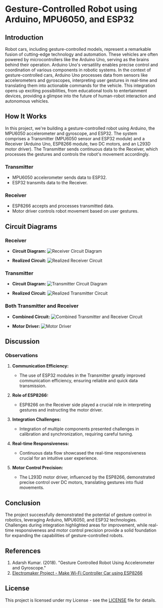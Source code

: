 ﻿# Gesture-Controlled Robot using Arduino, MPU6050, and ESP32

## Introduction

Robot cars, including gesture-controlled models, represent a remarkable fusion of cutting-edge technology and automation. These vehicles are often powered by microcontrollers like the Arduino Uno, serving as the brains behind their operation. Arduino Uno's versatility enables precise control and coordination of various components in robotic systems. In the context of gesture-controlled cars, Arduino Uno processes data from sensors like accelerometers and gyroscopes, interpreting user gestures in real-time and translating them into actionable commands for the vehicle. This integration opens up exciting possibilities, from educational tools to entertainment devices, providing a glimpse into the future of human-robot interaction and autonomous vehicles.

## How It Works

In this project, we're building a gesture-controlled robot using Arduino, the MPU6050 accelerometer and gyroscope, and ESP32. The system comprises a Transmitter (MPU6050 sensor and ESP32 module) and a Receiver (Arduino Uno, ESP8266 module, two DC motors, and an L293D motor driver). The Transmitter sends continuous data to the Receiver, which processes the gestures and controls the robot's movement accordingly.

### Transmitter

- MPU6050 accelerometer sends data to ESP32.
- ESP32 transmits data to the Receiver.

### Receiver

- ESP8266 accepts and processes transmitted data.
- Motor driver controls robot movement based on user gestures.

## Circuit Diagrams

### Receiver

- **Circuit Diagram:**
  ![Receiver Circuit Diagram](images/receiver_circuit_diagram.png)

- **Realized Circuit:**
  ![Realized Receiver Circuit](images/realized_receiver_circuit.png)

### Transmitter

- **Circuit Diagram:**
  ![Transmitter Circuit Diagram](images/transmitter_circuit_diagram.png)

- **Realized Circuit:**
  ![Realized Transmitter Circuit](images/realized_transmitter_circuit.png)

### Both Transmitter and Receiver

- **Combined Circuit:**
  ![Combined Transmitter and Receiver Circuit](images/combined_circuit.png)

- **Motor Driver:**
  ![Motor Driver](images/motor_driver.png)

## Discussion

### Observations

1. **Communication Efficiency:**
    - The use of ESP32 modules in the Transmitter greatly improved communication efficiency, ensuring reliable and quick data transmission.

2. **Role of ESP8266:**
    - ESP8266 on the Receiver side played a crucial role in interpreting gestures and instructing the motor driver.

3. **Integration Challenges:**
    - Integration of multiple components presented challenges in calibration and synchronization, requiring careful tuning.

4. **Real-time Responsiveness:**
    - Continuous data flow showcased the real-time responsiveness crucial for an intuitive user experience.

5. **Motor Control Precision:**
    - The L293D motor driver, influenced by the ESP8266, demonstrated precise control over DC motors, translating gestures into fluid movements.

## Conclusion

The project successfully demonstrated the potential of gesture control in robotics, leveraging Arduino, MPU6050, and ESP32 technologies. Challenges during integration highlighted areas for improvement, while real-time responsiveness and motor control precision provide a solid foundation for expanding the capabilities of gesture-controlled robots.

## References

1. Adarsh Kumar. (2018). "Gesture Controlled Robot Using Accelerometer and Gyroscope."
2. [Electromaker Project - Make Wi-Fi Controller Car using ESP8266](https://www.electromaker.io/project/view/make-wi-fi-controller-car-using-esp8266)

## License

This project is licensed under my License - see the [LICENSE](LICENSE) file for details.
